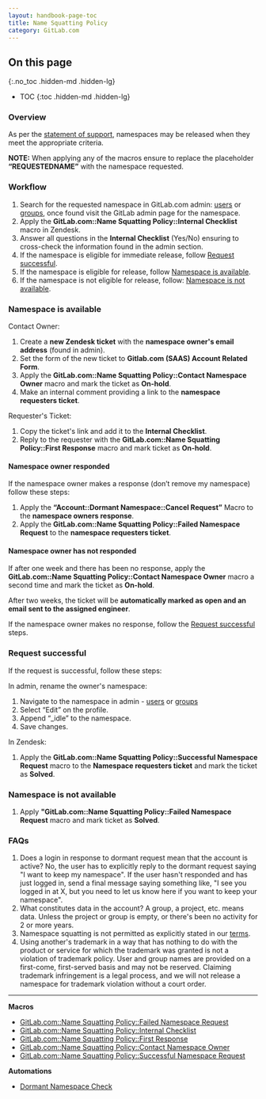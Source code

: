 ```yaml
---
layout: handbook-page-toc
title: Name Squatting Policy
category: GitLab.com
---
```


## On this page
{:.no_toc .hidden-md .hidden-lg}

- TOC
{:toc .hidden-md .hidden-lg}

### Overview

As per the [statement of support](/support/#name-squatting-policy), namespaces may be released when they meet the appropriate criteria.

**NOTE:** When applying any of the macros ensure to replace the placeholder **“REQUESTEDNAME”** with the namespace requested.

### Workflow

1. Search for the requested namespace in GitLab.com admin: [users](https://gitlab.com/admin/users) or [groups](https://gitlab.com/admin/groups), once found visit the GitLab admin page for the namespace.
1. Apply the **GitLab.com::Name Squatting Policy::Internal Checklist** macro in Zendesk.
1. Answer all questions in the **Internal Checklist** (Yes/No) ensuring to cross-check the information found in the admin section.
1. If the namespace is eligible for immediate release, follow [Request successful](#request-successful).
1. If the namespace is eligible for release, follow [Namespace is available](#namespace-is-available).
1. If the namespace is not eligible for release, follow: [Namespace is not available](#namespace-is-not-available).

### Namespace is available

Contact Owner:

1. Create a **new Zendesk ticket** with the **namespace owner's email address** (found in admin).
1. Set the form of the new ticket to **Gitlab.com (SAAS) Account Related Form**.
1. Apply the **GitLab.com::Name Squatting Policy::Contact Namespace Owner** macro and mark the ticket as **On-hold**.
1. Make an internal comment providing a link to the **namespace requesters ticket**.

Requester's Ticket:

1. Copy the ticket's link and add it to the **Internal Checklist**.
1. Reply to the requester with the **GitLab.com::Name Squatting Policy::First Response** macro and mark ticket as **On-hold**.

#### Namespace owner responded

If the namespace owner makes a response (don’t remove my namespace) follow these steps:

1. Apply the **“Account::Dormant Namespace::Cancel Request”** Macro to the **namespace owners response**.
1. Apply the **GitLab.com::Name Squatting Policy::Failed Namespace Request** to the **namespace requesters ticket**.

#### Namespace owner has not responded

If after one week and there has been no response, apply the **GitLab.com::Name Squatting Policy::Contact Namespace Owner** macro a second time and mark the ticket as **On-hold**.

After two weeks, the ticket will be **automatically marked as open and an email sent to the assigned engineer**.

If the namespace owner makes no response, follow the [Request successful](#request-successful) steps.

### Request successful

If the request is successful, follow these steps:

In admin, rename the owner's namespace:

1. Navigate to the namespace in admin - [users](https://gitlab.com/admin/users) or [groups](https://gitlab.com/admin/groups)
1. Select “Edit” on the profile.
1. Append “_idle” to the namespace.
1. Save changes.

In Zendesk:

1. Apply the **GitLab.com::Name Squatting Policy::Successful Namespace Request** macro to the **Namespace requesters ticket** and mark the ticket as **Solved**.

### Namespace is not available

1. Apply **"GitLab.com::Name Squatting Policy::Failed Namespace Request** macro and mark ticket as **Solved**.

### FAQs

1. Does a login in response to dormant request mean that the account is active? No, the user has to explicitly reply to the dormant request saying "I want to keep my namespace". If the user hasn't responded and has just logged in, send a final message saying something like, "I see you logged in at X, but you need to let us know here if you want to keep your namespace".
1. What constitutes data in the account? A group, a project, etc. means data. Unless the project or group is empty, or there's been no activity for 2 or more years.
2. Namespace squatting is not permitted as explicitly stated in our [terms](/terms/).
3. Using another's trademark in a way that has nothing to do with the product or service for which the trademark was granted is not a violation of trademark policy. User and group names are provided on a first-come, first-served basis and may not be reserved. Claiming trademark infringement is a legal process, and we will not release a namespace for trademark violation without a court order.

__________________

**Macros**

* [GitLab.com::Name Squatting Policy::Failed Namespace Request](https://gitlab.zendesk.com/agent/admin/macros/360051465039)
* [GitLab.com::Name Squatting Policy::Internal Checklist](https://gitlab.zendesk.com/agent/admin/macros/360051569860)
* [GitLab.com::Name Squatting Policy::First Response](https://gitlab.zendesk.com/agent/admin/macros/360051569840)
* [GitLab.com::Name Squatting Policy::Contact Namespace Owner](https://gitlab.zendesk.com/agent/admin/macros/360051465059)
* [GitLab.com::Name Squatting Policy::Successful Namespace Request](https://gitlab.zendesk.com/agent/admin/macros/360051569820)


**Automations**

* [Dormant Namespace Check](https://gitlab.zendesk.com/rules/94693587/edit)
